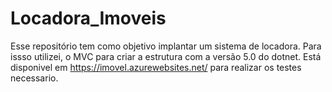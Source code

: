 # Locadora_Imoveis
Esse repositório tem como objetivo implantar um sistema de locadora. Para issso utilizei, o MVC para criar a estrutura com a versão 5.0 do dotnet.
Está disponivel em https://imovel.azurewebsites.net/ para realizar os testes necessario. 
